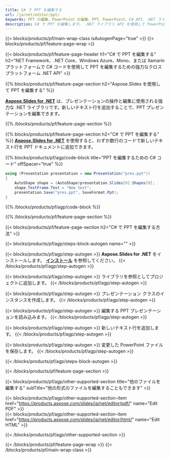 ```yaml
---
title: C# で PPT を編集する
url: /ja/net/editor/ppt/
keywords: PPT の編集、PowerPoint の編集、PPT、PowerPoint、C# API、.NET ライブラリ
description: C# で PPT を編集します。 .NET ライブラリ API を使用して PowerPoint プレゼンテーションを編集する
---
```


{{< blocks/products/pf/main-wrap-class isAutogenPage="true" >}}
{{< blocks/products/pf/feature-page-wrap >}}

{{< blocks/products/pf/feature-page-header h1="C# で PPT を編集する" h2="NET Framework、.NET Core、Windows Azure、Mono、または Xamarin プラットフォームで C# コードを使用して PPT を編集するための強力なクロスプラットフォーム .NET API" >}}

{{% blocks/products/pf/feature-page-section h2="Aspose.Slides を使用して PPT を編集する" %}}

[**Aspose.Slides for .NET**](https://products.aspose.com/slides/ja/net/) は、プレゼンテーションの操作と編集に使用される強力な .NET ライブラリです。新しいテキスト行を追加することで、PPT プレゼンテーションを編集できます。 

{{% /blocks/products/pf/feature-page-section %}}




{{% blocks/products/pf/feature-page-section  h2="C# で PPT を編集する" %}}
[**Aspose.Slides for .NET**](https://products.aspose.com/slides/ja/net/) を使用すると、わずか数行のコードで新しいテキスト行を PPT ドキュメントに追加できます。

{{% blocks/products/pf/agp/code-block title="PPT を編集するための C# コード" offSpacer="true" %}}
```cs
using (Presentation presentation = new Presentation("pres.ppt"))
{
    AutoShape shape = (AutoShape)presentation.Slides[0].Shapes[0];
    shape.TextFrame.Text = "New text";
    presentation.Save("pres.ppt", SaveFormat.Ppt);
}
```
{{% /blocks/products/pf/agp/code-block %}}

{{% /blocks/products/pf/feature-page-section %}}




{{< blocks/products/pf/feature-page-section  h2="C# で PPT を編集する方法" >}}


{{< blocks/products/pf/agp/steps-block-autogen name="" >}}


{{< blocks/products/pf/agp/step-autogen >}}
**Aspose.Slides for .NET** をインストールします。 [**インストール**](https://docs.aspose.com/slides/net/installation/) を参照してください。
{{< /blocks/products/pf/agp/step-autogen >}}

{{< blocks/products/pf/agp/step-autogen >}}
ライブラリを参照としてプロジェクトに追加します。
{{< /blocks/products/pf/agp/step-autogen >}}

{{< blocks/products/pf/agp/step-autogen >}}
プレゼンテーション クラスのインスタンスを作成します。
{{< /blocks/products/pf/agp/step-autogen >}}

{{< blocks/products/pf/agp/step-autogen >}}
編集する PPT プレゼンテーションを読み込みます。
{{< /blocks/products/pf/agp/step-autogen >}}

{{< blocks/products/pf/agp/step-autogen >}}
新しいテキスト行を追加します。
{{< /blocks/products/pf/agp/step-autogen >}}

{{< blocks/products/pf/agp/step-autogen >}}
変更した PowerPoint ファイルを保存します。
{{< /blocks/products/pf/agp/step-autogen >}}


{{< /blocks/products/pf/agp/steps-block-autogen >}}


{{< /blocks/products/pf/feature-page-section >}}




{{< blocks/products/pf/agp/other-supported-section title="他のファイルを編集する" subTitle="他の形式のファイルを編集することもできます" >}}

{{< blocks/products/pf/agp/other-supported-section-item href="https://products.aspose.com/slides/ja/net/editor/pdf/" name="Edit PDF" >}}    
{{< blocks/products/pf/agp/other-supported-section-item href="https://products.aspose.com/slides/ja/net/editor/html/" name="Edit HTML" >}}  



{{< /blocks/products/pf/agp/other-supported-section >}}

{{< /blocks/products/pf/feature-page-wrap >}}
{{< /blocks/products/pf/main-wrap-class >}}